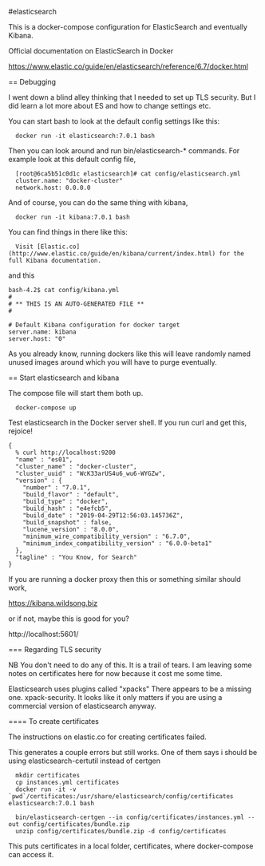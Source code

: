 #elasticsearch

This is a docker-compose configuration for ElasticSearch and eventually Kibana.

Official documentation on ElasticSearch in Docker

https://www.elastic.co/guide/en/elasticsearch/reference/6.7/docker.html

== Debugging

I went down a blind alley thinking that I needed to set up TLS security.
But I did learn a lot more about ES and how to change settings etc.

You can start bash to look at the default config settings like this:
```
  docker run -it elasticsearch:7.0.1 bash
```
Then you can look around and run bin/elasticsearch-* commands.
For example look at this default config file,

```
  [root@6ca5b51c0d1c elasticsearch]# cat config/elasticsearch.yml
  cluster.name: "docker-cluster"
  network.host: 0.0.0.0
```

And of course, you can do the same thing with kibana,
```
  docker run -it kibana:7.0.1 bash
```
You can find things in there like this:
```
  Visit [Elastic.co](http://www.elastic.co/guide/en/kibana/current/index.html) for the full Kibana documentation.
```
and this
```
bash-4.2$ cat config/kibana.yml
#
# ** THIS IS AN AUTO-GENERATED FILE **
#

# Default Kibana configuration for docker target
server.name: kibana
server.host: "0"
```

As you already know, running dockers like this will leave randomly named
unused images around which you will have to purge eventually.

== Start elasticsearch and kibana

The compose file will start them both up.
```
  docker-compose up
```

Test elasticsearch in the Docker server shell. If you run curl and get this, rejoice!

```
{
  % curl http://localhost:9200
  "name" : "es01",
  "cluster_name" : "docker-cluster",
  "cluster_uuid" : "WcK33arUS4u6_wu6-WYGZw",
  "version" : {
    "number" : "7.0.1",
    "build_flavor" : "default",
    "build_type" : "docker",
    "build_hash" : "e4efcb5",
    "build_date" : "2019-04-29T12:56:03.145736Z",
    "build_snapshot" : false,
    "lucene_version" : "8.0.0",
    "minimum_wire_compatibility_version" : "6.7.0",
    "minimum_index_compatibility_version" : "6.0.0-beta1"
  },
  "tagline" : "You Know, for Search"
}
```

If you are running a docker proxy then this or something similar should work,

  https://kibana.wildsong.biz

or if not, maybe this is good for you?

  http://localhost:5601/

=== Regarding TLS security

NB You don't need to do any of this. It is a trail of tears.
I am leaving some notes on certificates here for now because it cost me some time.

Elasticsearch uses plugins called "xpacks"
There appears to be a missing one. xpack-security.
It looks like it only matters if you are using a commercial version of elasticsearch anyway.

==== To create certificates

The instructions on elastic.co for creating certificates failed.

This generates a couple errors but still works.
One of them says i should be using elasticsearch-certutil instead of certgen

```
  mkdir certificates
  cp instances.yml certificates
  docker run -it -v `pwd`/certificates:/usr/share/elasticsearch/config/certificates elasticsearch:7.0.1 bash
 
  bin/elasticsearch-certgen --in config/certificates/instances.yml --out config/certificates/bundle.zip
  unzip config/certificates/bundle.zip -d config/certificates  
```
This puts certificates in a local folder, certificates, where docker-compose can access it.

